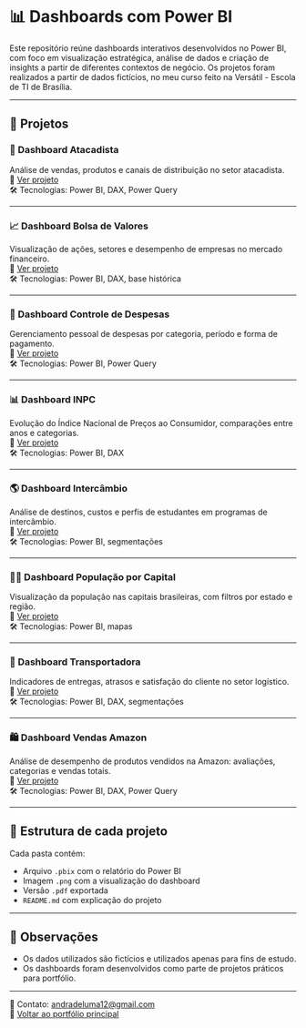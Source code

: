 # 📊 Dashboards com Power BI

Este repositório reúne dashboards interativos desenvolvidos no Power BI, com foco em visualização estratégica, análise de dados e criação de insights a partir de diferentes contextos de negócio. Os projetos foram realizados a partir de dados fictícios, no meu curso feito na Versátil - Escola de TI de Brasília.

---

## 📁 Projetos

### 🛒 Dashboard Atacadista  
Análise de vendas, produtos e canais de distribuição no setor atacadista.  
🔗 [Ver projeto](https://github.com/lumandrade/potfolio-PowerBI/tree/main/Portfolio_BI/Dashboard_Atacadista)  
🛠️ Tecnologias: Power BI, DAX, Power Query

---

### 📈 Dashboard Bolsa de Valores  
Visualização de ações, setores e desempenho de empresas no mercado financeiro.  
🔗 [Ver projeto](https://github.com/lumandrade/potfolio-PowerBI/tree/main/Portfolio_BI/Dashboard_BolsaDeValores)  
🛠️ Tecnologias: Power BI, DAX, base histórica

---

### 💸 Dashboard Controle de Despesas  
Gerenciamento pessoal de despesas por categoria, período e forma de pagamento.  
🔗 [Ver projeto](https://github.com/lumandrade/potfolio-PowerBI/tree/main/Portfolio_BI/Dashboard_ControleDespesas)  
🛠️ Tecnologias: Power BI, Power Query

---

### 📊 Dashboard INPC  
Evolução do Índice Nacional de Preços ao Consumidor, comparações entre anos e categorias.  
🔗 [Ver projeto](./Dashboard_inpc)  
🛠️ Tecnologias: Power BI, DAX

---

### 🌎 Dashboard Intercâmbio  
Análise de destinos, custos e perfis de estudantes em programas de intercâmbio.  
🔗 [Ver projeto](./Dashboard_Intercambio)  
🛠️ Tecnologias: Power BI, segmentações

---

### 🧍‍♂️ Dashboard População por Capital  
Visualização da população nas capitais brasileiras, com filtros por estado e região.  
🔗 [Ver projeto](./Dashboard_PopulacaoCap)  
🛠️ Tecnologias: Power BI, mapas

---

### 🚚 Dashboard Transportadora  
Indicadores de entregas, atrasos e satisfação do cliente no setor logístico.  
🔗 [Ver projeto](./Dashboard_Transportadora)  
🛠️ Tecnologias: Power BI, DAX, segmentações

---

### 🛍️ Dashboard Vendas Amazon  
Análise de desempenho de produtos vendidos na Amazon: avaliações, categorias e vendas totais.  
🔗 [Ver projeto](./Dashboard_VendasAmazon)  
🛠️ Tecnologias: Power BI, DAX, Power Query

---

## 📎 Estrutura de cada projeto

Cada pasta contém:
- Arquivo `.pbix` com o relatório do Power BI
- Imagem `.png` com a visualização do dashboard
- Versão `.pdf` exportada
- `README.md` com explicação do projeto

---

## 📝 Observações

- Os dados utilizados são fictícios e utilizados apenas para fins de estudo.
- Os dashboards foram desenvolvidos como parte de projetos práticos para portfólio.

---

📧 Contato: andradeluma12@gmail.com  
🔗 [Voltar ao portfólio principal](https://github.com/lumandrade/portfolio-luma)
